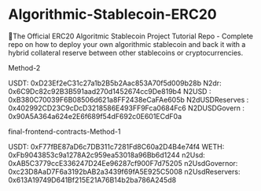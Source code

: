 # Algorithmic-Stablecoin-ERC20

🤑The Official ERC20 Algoritmic Stablecoin Project Tutorial Repo - Complete repo on how to deploy your own algorithmic stablecoin and back it with a hybrid collateral reserve between other stablecoins or cryptocurrencies.

Method-2

USDT: 0xD23Ef2eC31c27a1b2B5b2Aac853A70f5d009b28b
N2dr: 0x6C9Dc82c92B3B591aad270d1452674cc9De819b4
N2USD : 0xB380C70039F6B08506d621a8FF2438eCaFAe605b
N2dUSDReserves : 0x402992CD23C9cDcD3218586E493FF9Fca0684Fc6
N2DUSDGovern : 0x90A5A364a624e2E6f689f54dF692c0E601ECdF0a

final-frontend-contracts-Method-1

USDT: 0xF77fBE87aD6c7DB311c7281Fd8C60a2D4B4e74f4
WETH: 0xFb9043853c9a1278A2c959ea53018a96Bb6d1244
n2Usd: 0xAB5C3779ccE336247D24Ee96287cf900F7d75205
n2UsdGovernor: 0xc23D8AaD7F6a3192bAB2a3439f69fA5E925C5008
n2UsdReservers: 0x613A19749D641Bf215E21A76B14b2ba786A245d8
